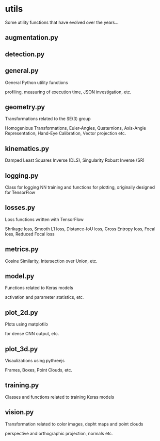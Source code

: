 # utils
Some utility functions that have evolved over the years...


## augmentation.py

## detection.py

## general.py
General Python utility functions

profiling, measuring of execution time, JSON investigation, etc.

## geometry.py
Transformations related to the SE(3) group

Homogenious Transformations, Euler-Angles, Quaternions, Axis-Angle Representation, Hand-Eye Calibration, Vector projection etc.

## kinematics.py
Damped Least Squares Inverse (DLS), Singularity Robust Inverse (SR)

## logging.py
Class for logging NN training and functions for plotting, originally designed for TensorFlow

## losses.py
Loss functions written with TensorFlow

Shrikage loss, Smooth L1 loss, Distance-IoU loss, Cross Entropy loss, Focal loss, Reduced Focal loss

## metrics.py
Cosine Similarity, Intersection over Union, etc.

## model.py
Functions related to Keras models

activation and parameter statistics, etc.

## plot_2d.py
Plots using matplotlib

for dense CNN output, etc.

## plot_3d.py
Visaulizations using pythreejs

Frames, Boxes, Point Clouds, etc.

## training.py
Classes and functions related to training Keras models

## vision.py
Transformation related to color images, depht maps and point clouds

perspective and orthographic projection, normals etc. 



